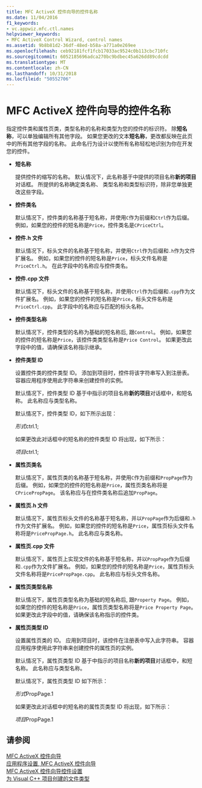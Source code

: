 ```yaml
---
title: MFC ActiveX 控件向导的控件名称
ms.date: 11/04/2016
f1_keywords:
- vc.appwiz.mfc.ctl.names
helpviewer_keywords:
- MFC ActiveX Control Wizard, control names
ms.assetid: 9b8b81d2-36df-48ed-b58a-a771a0e269ee
ms.openlocfilehash: ceb92181fcf1fcb17033ac9524c0b113cbc710fc
ms.sourcegitcommit: 6052185696adca270bc9bdbec45a626dd89cdcdd
ms.translationtype: MT
ms.contentlocale: zh-CN
ms.lasthandoff: 10/31/2018
ms.locfileid: "50552706"
---
```

# <a name="control-names-mfc-activex-control-wizard"></a>MFC ActiveX 控件向导的控件名称

指定控件类和属性页类，类型名称的名称和类型为您的控件的标识符。 除**短名称**，可以单独编辑所有其他字段。 如果您更改的文本**短名称**，更改都反映在此页中的所有其他字段的名称。 此命名行为设计以使所有名称轻松地识别为你在开发您的控件。

- **短名称**

   提供控件的缩写的名称。 默认情况下，此名称基于中提供的项目名称**新的项目**对话框。 所提供的名称确定类名称、 类型名称和类型标识符，除非您单独更改这些字段。

- **控件类名**

   默认情况下，控件类的名称基于短名称，并使用`C`作为前缀和`Ctrl`作为后缀。 例如，如果您的控件的短名称是`Price`，控件类名是`CPriceCtrl`。

- **控件.h 文件**

   默认情况下，标头文件的名称基于短名称，并使用`Ctrl`作为后缀和`.h`作为文件扩展名。 例如，如果您的控件的短名称是`Price`，标头文件名称是`PriceCtrl.h`。 在此字段中的名称应与控件类名。

- **控件.cpp 文件**

   默认情况下，标头文件的名称基于短名称，并使用`Ctrl`作为后缀和`.cpp`作为文件扩展名。 例如，如果您的控件的短名称是`Price`，标头文件名称是`PriceCtrl.cpp`。 此字段中的名称应与匹配的标头名称。

- **控件类型名称**

   默认情况下，控件类型的名称为基础的短名称后, 跟`Control`。 例如，如果您的控件的短名称是`Price`，该控件类类型名称是`Price Control`。 如果更改此字段中的值，请确保该名称指示继承。

- **控件类型 ID**

   设置控件类的控件类型 ID。 添加到项目时，控件将该字符串写入到注册表。 容器应用程序使用此字符串来创建控件的实例。

   默认情况下，控件类型 ID 基于中指示的项目名称**新的项目**对话框中，和短名称。 此名称应与类型名称。

   默认情况下，控件类型 ID，如下所示出现：

   *形式*ctrl.1;

   如果更改此对话框中的短名称的控件类型 ID 将出现，如下所示：

   *项目*ctrl.1;

- **属性页类名**

   默认情况下，属性页类的名称基于短名称，并使用`C`作为前缀和`PropPage`作为后缀。 例如，如果您的控件的短名称是`Price`，属性页类名称将是`CPricePropPage`。 该名称应与在控件类名称后追加`PropPage`。

- **属性页.h 文件**

   默认情况下，属性页标头文件的名称基于短名称，并以`PropPage`作为后缀和`.h`作为文件扩展名。 例如，如果您的控件的短名称是`Price`，属性页标头文件名称将是`PricePropPage.h`。 此名称应与类名称。

- **属性页.cpp 文件**

   默认情况下，属性页上实现文件的名称基于短名称，并以`PropPage`作为后缀和`.cpp`作为文件扩展名。 例如，如果您的控件的短名称是`Price`，属性页标头文件名称将是`PricePropPage.cpp`。 此名称应与标头文件名称。

- **属性页类型名称**

   默认情况下，属性页类型名称为基础的短名称后, 跟`Property Page`。 例如，如果您的控件的短名称是`Price`，属性页类型名称将是`Price Property Page`。 如果更改此字段中的值，请确保该名称指示的控件类。

- **属性页类型 ID**

   设置属性页类的 ID。 应用到项目时，该控件在注册表中写入此字符串。 容器应用程序使用此字符串来创建控件的属性页的实例。

   默认情况下，属性页类型 ID 基于中指示的项目名称**新的项目**对话框中，和短名称。 此名称应与类型名称。

   默认情况下，属性页类型 ID 如下所示：

   *形式*PropPage.1

   如果更改此对话框中的短名称的属性页类型 ID 将出现，如下所示：

   *项目*PropPage.1

## <a name="see-also"></a>请参阅

[MFC ActiveX 控件向导](../../mfc/reference/mfc-activex-control-wizard.md)<br/>
[应用程序设置, MFC ActiveX 控件向导](../../mfc/reference/application-settings-mfc-activex-control-wizard.md)<br/>
[MFC ActiveX 控件向导控件设置](../../mfc/reference/control-settings-mfc-activex-control-wizard.md)<br/>
[为 Visual C++ 项目创建的文件类型](../../ide/file-types-created-for-visual-cpp-projects.md)

